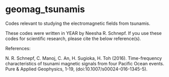# geomag_tsunamis
Codes relevant to studying the electromagnetic fields from tsunamis.

These codes were written in YEAR by Neesha R. Schnepf. If you use these codes for scientific 
research, please cite the below reference(s).

References:

N. R. Schnepf, C. Manoj, C. An, H. Sugioka, H. Toh (2016). Time-frequency characteristics of 
tsunami magnetic signals from four Pacific Ocean events. Pure & Applied Geophysics, 1-19, 
(doi:10.1007/s00024-016-1345-5).
